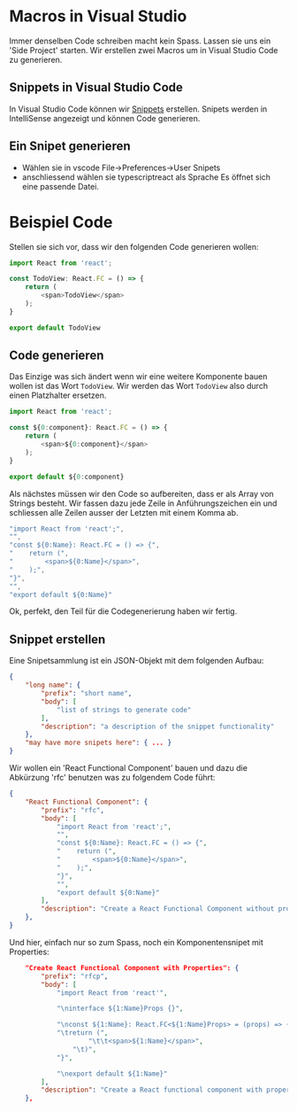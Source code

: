 # Macros in Visual Studio
Immer denselben Code schreiben macht kein Spass. Lassen sie uns ein 'Side Project' starten. Wir erstellen zwei Macros um in Visual Studio Code zu generieren.

## Snippets in Visual Studio Code
In Visual Studio Code können wir [Snippets](https://code.visualstudio.com/docs/editor/userdefinedsnippets) erstellen. Snipets werden in IntelliSense angezeigt und können Code generieren.

## Ein Snipet generieren
* Wählen sie in vscode File->Preferences->User Snipets
* anschliessend wählen sie typescriptreact als Sprache
Es öffnet sich eine passende Datei.

# Beispiel Code
Stellen sie sich vor, dass wir den folgenden Code generieren wollen:
```typescript
import React from 'react';

const TodoView: React.FC = () => {
    return (
        <span>TodoView</span>
    );
}

export default TodoView
``` 
## Code generieren
Das Einzige was sich ändert wenn wir eine weitere Komponente bauen wollen ist das Wort ```TodoView```. Wir werden das Wort ```TodoView``` also durch einen Platzhalter ersetzen.

```typescript
import React from 'react';

const ${0:component}: React.FC = () => {
    return (
        <span>${0:component}</span>
    );
}

export default ${0:component}
```

Als nächstes müssen wir den Code so aufbereiten, dass er als Array von Strings besteht.
Wir fassen dazu jede Zeile in Anführungszeichen ein und schliessen alle Zeilen ausser der Letzten mit einem Komma ab.

```typescript
"import React from 'react';",
"",
"const ${0:Name}: React.FC = () => {",
"    return (",
"        <span>${0:Name}</span>",
"    );",
"}",
"",
"export default ${0:Name}"
```
Ok, perfekt, den Teil für die Codegenerierung haben wir fertig.

## Snippet erstellen
Eine Snipetsammlung ist ein JSON-Objekt mit dem folgenden Aufbau:
```json
{
	"long name": {
		"prefix": "short name",
		"body": [
			"list of strings to generate code"
		],
		"description": "a description of the snippet functionality"
	},
    "may have more snipets here": { ... }
}
```

Wir wollen ein 'React Functional Component' bauen und dazu die Abkürzung 'rfc' benutzen was zu folgendem Code führt:
```json
{
	"React Functional Component": {
		"prefix": "rfc",
		"body": [
            "import React from 'react';",
            "",
            "const ${0:Name}: React.FC = () => {",
            "    return (",
            "        <span>${0:Name}</span>",
            "    );",
            "}",
            "",
            "export default ${0:Name}"
		],
		"description": "Create a React Functional Component without properties"
	},
}
```

Und hier, einfach nur so zum Spass, noch ein Komponentensnipet mit Properties:
```json
	"Create React Functional Component with Properties": {
		"prefix": "rfcp",
		"body": [
			"import React from 'react'",

			"\ninterface ${1:Name}Props {}",

			"\nconst ${1:Name}: React.FC<${1:Name}Props> = (props) => {",
			"\treturn (",
					"\t\t<span>${1:Name}</span>",
				"\t)",
			"}",

			"\nexport default ${1:Name}"
		],
		"description": "Create a React functional component with properties"
	},
```
